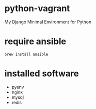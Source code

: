 python-vagrant
==============

My Django Minimal Environment for Python

# require ansible
```shell
brew install ansible
```

# installed software
- pyenv
- nginx
- mysql
- redis

